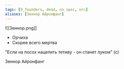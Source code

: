 ```yaml
---
tags: [9_founders, dead, no_spec, orc]
aliases: [Зеннор Айронфанг]
---
```


![[Зеннор.png]]

- Орчиха
- Скорее всего мертва

"Если на посох нацепить тетиву - он станет луком" (с)

Зеннор Айронфанг
